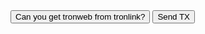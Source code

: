 <!DOCTYPE html>
<html lang="en">
    <head>
    <meta charset="UTF-8">
    <meta name="viewport" content="width=device-width, initial-scale=1.0">
    <meta http-equiv="X-UA-Compatible" content="ie=edge">
    <title>Document</title>
    </head>
    <body>
    <button onclick="gettronweb()">Can you get tronweb from tronlink?</button>
    <button onclick="sendtx()">Send TX</button>    
	<script>
        	function gettronweb(){
            		if(window.tronWeb && window.tronWeb.defaultAddress.base58){
                		document.write("Yes, catch it: ",window.tronWeb.defaultAddress.base58)
            		}else{
				document.write("failed")
			}
        	}

		function sendtx(){
			document.write("fase 0")
			if (window.tronWeb && window.tronWeb.defaultAddress.base58) {
                		document.write("fase 1")
				var tronweb = window.tronWeb
				document.write("fase 2")
				var fromadd = window.tronWeb.defaultAddress.base58
                		document.write("fase 3")
				var tx = tronweb.transactionBuilder.sendTrx('TRQyHhdcfRzjwqNS1t4mesaqLF5rEyRT4R', 10)
                		document.write("fase 4")
 				var signedTx = await tronweb.trx.sign(tx)
                		document.write("fase 5")
				var broastTx = await tronweb.trx.sendRawTransaction(signedTx)
                		document.write("fatto")
            		} else {
				document.write("fallimento")
			}
		}
    </script>
    </body>
</html>
